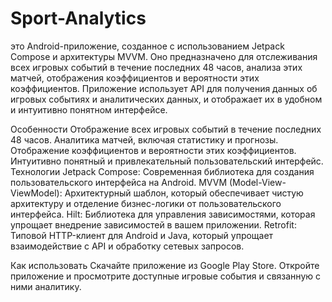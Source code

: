 # Sport-Analytics
это Android-приложение, созданное с использованием Jetpack Compose и архитектуры MVVM. Оно предназначено для отслеживания всех игровых событий в течение последних 48 часов, анализа этих матчей, отображения коэффициентов и вероятности этих коэффициентов. Приложение использует API для получения данных об игровых событиях и аналитических данных, и отображает их в удобном и интуитивно понятном интерфейсе.

Особенности
Отображение всех игровых событий в течение последних 48 часов.
Аналитика матчей, включая статистику и прогнозы.
Отображение коэффициентов и вероятности этих коэффициентов.
Интуитивно понятный и привлекательный пользовательский интерфейс.
Технологии
Jetpack Compose: Современная библиотека для создания пользовательского интерфейса на Android.
MVVM (Model-View-ViewModel): Архитектурный шаблон, который обеспечивает чистую архитектуру и отделение бизнес-логики от пользовательского интерфейса.
Hilt: Библиотека для управления зависимостями, которая упрощает внедрение зависимостей в вашем приложении.
Retrofit: Типовой HTTP-клиент для Android и Java, который упрощает взаимодействие с API и обработку сетевых запросов.

Как использовать
Скачайте приложение из Google Play Store.
Откройте приложение и просмотрите доступные игровые события и связанную с ними аналитику.
